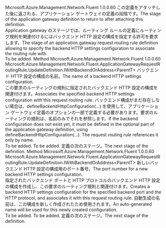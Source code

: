 <Type Name="IWithBackendHttpConfiguration&lt;ParentT&gt;" FullName="Microsoft.Azure.Management.Network.Fluent.ApplicationGatewayRequestRoutingRule.UpdateDefinition.IWithBackendHttpConfiguration&lt;ParentT&gt;">
  <TypeSignature Language="C#" Value="public interface IWithBackendHttpConfiguration&lt;ParentT&gt;" />
  <TypeSignature Language="ILAsm" Value=".class public interface auto ansi abstract IWithBackendHttpConfiguration`1&lt;ParentT&gt;" />
  <TypeSignature Language="DocId" Value="T:Microsoft.Azure.Management.Network.Fluent.ApplicationGatewayRequestRoutingRule.UpdateDefinition.IWithBackendHttpConfiguration`1" />
  <TypeSignature Language="VB.NET" Value="Public Interface IWithBackendHttpConfiguration(Of ParentT)" />
  <TypeSignature Language="F#" Value="type IWithBackendHttpConfiguration&lt;'ParentT&gt; = interface" />
  <AssemblyInfo>
    <AssemblyName>Microsoft.Azure.Management.Network.Fluent</AssemblyName>
    <AssemblyVersion>1.0.0.60</AssemblyVersion>
  </AssemblyInfo>
  <TypeParameters>
    <TypeParameter Name="ParentT" />
  </TypeParameters>
  <Interfaces />
  <Docs>
    <typeparam name="ParentT"><span data-ttu-id="86ef3-101">この定義をアタッチした後に返される、アプリケーション ゲートウェイの定義の段階です。</span><span class="sxs-lookup"><span data-stu-id="86ef3-101">The stage of the application gateway definition to return to after attaching this definition.</span></span></typeparam>
    <summary>
            <span data-ttu-id="86ef3-102">Application gateway のステージでは、ルーティング ルールの定義にルーティング規則を関連付けるにはバックエンド HTTP 設定の構成を指定する許可を要求します。</span><span class="sxs-lookup"><span data-stu-id="86ef3-102">The stage of an application gateway request routing rule definition allowing to specify the backend HTTP settings configuration to associate the routing rule with.</span></span>
            </summary>
    <remarks>To be added.</remarks>
  </Docs>
  <Members>
    <Member MemberName="ToBackendHttpConfiguration">
      <MemberSignature Language="C#" Value="public Microsoft.Azure.Management.Network.Fluent.ApplicationGatewayRequestRoutingRule.UpdateDefinition.IWithBackendOrAddress&lt;ParentT&gt; ToBackendHttpConfiguration (string name);" />
      <MemberSignature Language="ILAsm" Value=".method public hidebysig newslot virtual instance class Microsoft.Azure.Management.Network.Fluent.ApplicationGatewayRequestRoutingRule.UpdateDefinition.IWithBackendOrAddress`1&lt;!ParentT&gt; ToBackendHttpConfiguration(string name) cil managed" />
      <MemberSignature Language="DocId" Value="M:Microsoft.Azure.Management.Network.Fluent.ApplicationGatewayRequestRoutingRule.UpdateDefinition.IWithBackendHttpConfiguration`1.ToBackendHttpConfiguration(System.String)" />
      <MemberSignature Language="VB.NET" Value="Public Function ToBackendHttpConfiguration (name As String) As IWithBackendOrAddress(Of ParentT)" />
      <MemberSignature Language="F#" Value="abstract member ToBackendHttpConfiguration : string -&gt; Microsoft.Azure.Management.Network.Fluent.ApplicationGatewayRequestRoutingRule.UpdateDefinition.IWithBackendOrAddress&lt;'ParentT&gt;" Usage="iWithBackendHttpConfiguration.ToBackendHttpConfiguration name" />
      <MemberType>Method</MemberType>
      <AssemblyInfo>
        <AssemblyName>Microsoft.Azure.Management.Network.Fluent</AssemblyName>
        <AssemblyVersion>1.0.0.60</AssemblyVersion>
      </AssemblyInfo>
      <ReturnValue>
        <ReturnType>Microsoft.Azure.Management.Network.Fluent.ApplicationGatewayRequestRoutingRule.UpdateDefinition.IWithBackendOrAddress&lt;ParentT&gt;</ReturnType>
      </ReturnValue>
      <Parameters>
        <Parameter Name="name" Type="System.String" />
      </Parameters>
      <Docs>
        <param name="name"><span data-ttu-id="86ef3-103">バックエンド HTTP 設定の構成の名前。</span><span class="sxs-lookup"><span data-stu-id="86ef3-103">The name of a backend HTTP settings configuration.</span></span></param>
        <summary>
            <span data-ttu-id="86ef3-104">この要求のルーティングの規則に指定されたバックエンド HTTP 設定の構成を関連付けます。</span><span class="sxs-lookup"><span data-stu-id="86ef3-104">Associates the specified backend HTTP settings configuration with this request routing rule.</span></span>
            <span data-ttu-id="86ef3-105">バックエンド構成がまだ存在しない場合は、defineBackendHttpConfiguration(...) を使用して、アプリケーション ゲートウェイ定義のオプションの一部で定義する必要があります。要求のルーティングの規則は、名前のみでそれを参照します。</span><span class="sxs-lookup"><span data-stu-id="86ef3-105">If the backend configuration does not exist yet, it must be defined in the optional part of the application gateway definition, using  defineBackendHttpConfiguration(...). The request routing rule references it only by name.</span></span>
            </summary>
        <returns>To be added.</returns>
        <remarks>To be added.</remarks>
        <return><span data-ttu-id="86ef3-106">定義の次のステージ。</span><span class="sxs-lookup"><span data-stu-id="86ef3-106">The next stage of the definition.</span></span></return>
      </Docs>
    </Member>
    <Member MemberName="ToBackendHttpPort">
      <MemberSignature Language="C#" Value="public Microsoft.Azure.Management.Network.Fluent.ApplicationGatewayRequestRoutingRule.UpdateDefinition.IWithBackendOrAddress&lt;ParentT&gt; ToBackendHttpPort (int portNumber);" />
      <MemberSignature Language="ILAsm" Value=".method public hidebysig newslot virtual instance class Microsoft.Azure.Management.Network.Fluent.ApplicationGatewayRequestRoutingRule.UpdateDefinition.IWithBackendOrAddress`1&lt;!ParentT&gt; ToBackendHttpPort(int32 portNumber) cil managed" />
      <MemberSignature Language="DocId" Value="M:Microsoft.Azure.Management.Network.Fluent.ApplicationGatewayRequestRoutingRule.UpdateDefinition.IWithBackendHttpConfiguration`1.ToBackendHttpPort(System.Int32)" />
      <MemberSignature Language="VB.NET" Value="Public Function ToBackendHttpPort (portNumber As Integer) As IWithBackendOrAddress(Of ParentT)" />
      <MemberSignature Language="F#" Value="abstract member ToBackendHttpPort : int -&gt; Microsoft.Azure.Management.Network.Fluent.ApplicationGatewayRequestRoutingRule.UpdateDefinition.IWithBackendOrAddress&lt;'ParentT&gt;" Usage="iWithBackendHttpConfiguration.ToBackendHttpPort portNumber" />
      <MemberType>Method</MemberType>
      <AssemblyInfo>
        <AssemblyName>Microsoft.Azure.Management.Network.Fluent</AssemblyName>
        <AssemblyVersion>1.0.0.60</AssemblyVersion>
      </AssemblyInfo>
      <ReturnValue>
        <ReturnType>Microsoft.Azure.Management.Network.Fluent.ApplicationGatewayRequestRoutingRule.UpdateDefinition.IWithBackendOrAddress&lt;ParentT&gt;</ReturnType>
      </ReturnValue>
      <Parameters>
        <Parameter Name="portNumber" Type="System.Int32" />
      </Parameters>
      <Docs>
        <param name="portNumber"><span data-ttu-id="86ef3-107">新しいバックエンド HTTP 設定の構成用のポート番号。</span><span class="sxs-lookup"><span data-stu-id="86ef3-107">The port number for a new backend HTTP settings configuration.</span></span></param>
        <summary>
            <span data-ttu-id="86ef3-108">指定されたバックエンド ポートと HTTP プロトコルのバックエンド HTTP 設定の構成を作成し、この要求のルーティング規則と関連付けます。</span><span class="sxs-lookup"><span data-stu-id="86ef3-108">Creates a backend HTTP settings configuration for the specified backend port and the HTTP protocol, and associates it with this request routing rule.</span></span>
            <span data-ttu-id="86ef3-109">自動生成の名前は、この構成を新しく作成されたため使用されます。</span><span class="sxs-lookup"><span data-stu-id="86ef3-109">An auto-generated name will be used for this newly created configuration.</span></span>
            </summary>
        <returns>To be added.</returns>
        <remarks>To be added.</remarks>
        <return><span data-ttu-id="86ef3-110">定義の次のステージ。</span><span class="sxs-lookup"><span data-stu-id="86ef3-110">The next stage of the definition.</span></span></return>
      </Docs>
    </Member>
  </Members>
</Type>